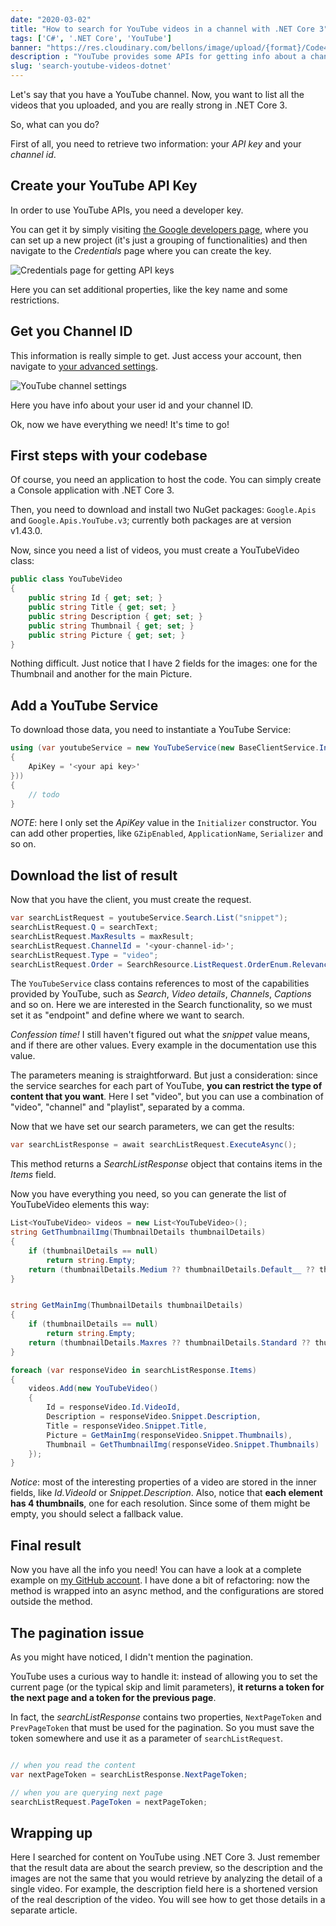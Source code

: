 ```yaml
---
date: "2020-03-02"
title: "How to search for YouTube videos in a channel with .NET Core 3"
tags: ['C#', '.NET Core', 'YouTube']
banner: "https://res.cloudinary.com/bellons/image/upload/{format}/Code4IT/Covers/youtube-search.jpg"
description : "YouTube provides some APIs for getting info about a channel videos. But they also provide .NET libraries to achieve the same result with C#. Let's have a try!"
slug: 'search-youtube-videos-dotnet'
---
```


Let's say that you have a YouTube channel. Now, you want to list all the videos that you uploaded, and you are really strong in .NET Core 3.

So, what can you do?

First of all, you need to retrieve two information: your _API key_ and your _channel id_.

## Create your YouTube API Key

In order to use YouTube APIs, you need a developer key.

You can get it by simply visiting [the Google developers page](https://console.developers.google.com/getting-started "Google developer console page"), where you can set up a new project (it's just a grouping of functionalities) and then navigate to the _Credentials_ page where you can create the key.

![Credentials page for getting API keys](https://res.cloudinary.com/bellons/image/upload/Code4IT/youtube-search/Credential-page.png "How to get API keys")

Here you can set additional properties, like the key name and some restrictions.

## Get you Channel ID

This information is really simple to get. Just access your account, then navigate to [your advanced settings](https://www.youtube.com/account_advanced "YouTube advanced settings page").

![YouTube channel settings](https://res.cloudinary.com/bellons/image/upload/Code4IT/youtube-search/yt-settings.png "How to get YouTube channel ID")

Here you have info about your user id and your channel ID.

Ok, now we have everything we need! It's time to go!

## First steps with your codebase

Of course, you need an application to host the code. You can simply create a Console application with .NET Core 3.

Then, you need to download and install two NuGet packages: `Google.Apis` and `Google.Apis.YouTube.v3`; currently both packages are at version v1.43.0.

Now, since you need a list of videos, you must create a YouTubeVideo class:

```csharp
public class YouTubeVideo
{
    public string Id { get; set; }
    public string Title { get; set; }
    public string Description { get; set; } 
    public string Thumbnail { get; set; }
    public string Picture { get; set; }
}
```

Nothing difficult. Just notice that I have 2 fields for the images: one for the Thumbnail and another for the main Picture.

## Add a YouTube Service

To download those data, you need to instantiate a YouTube Service:

```csharp
using (var youtubeService = new YouTubeService(new BaseClientService.Initializer()
{
    ApiKey = '<your api key>'
}))
{
    // todo 
}
```

_NOTE_: here I only set the _ApiKey_ value in the `Initializer` constructor. You can add other properties, like `GZipEnabled`, `ApplicationName`, `Serializer` and so on.

## Download the list of result

Now that you have the client, you must create the request.

```csharp
var searchListRequest = youtubeService.Search.List("snippet");
searchListRequest.Q = searchText;
searchListRequest.MaxResults = maxResult;
searchListRequest.ChannelId = '<your-channel-id>';
searchListRequest.Type = "video";
searchListRequest.Order = SearchResource.ListRequest.OrderEnum.Relevance;
```

The `YouTubeService` class contains references to most of the capabilities provided by YouTube, such as _Search_, _Video details_, _Channels_, _Captions_ and so on. Here we are interested in the Search functionality, so we must set it as "endpoint" and define where we want to search.

_Confession time!_ I still haven't figured out what the _snippet_ value means, and if there are other values. Every example in the documentation use this value.

The parameters meaning is straightforward. But just a consideration: since the service searches for each part of YouTube, __you can restrict the type of content that you want__. Here I set "video", but you can use a combination of "video", "channel" and "playlist", separated by a comma. 

Now that we have set our search parameters, we can get the results:

```csharp
var searchListResponse = await searchListRequest.ExecuteAsync();
```

This method returns a _SearchListResponse_ object that contains items in the _Items_ field.

Now you have everything you need, so you can generate the list of YouTubeVideo elements this way:

```csharp
List<YouTubeVideo> videos = new List<YouTubeVideo>();
string GetThumbnailImg(ThumbnailDetails thumbnailDetails)
{
    if (thumbnailDetails == null)
        return string.Empty;
    return (thumbnailDetails.Medium ?? thumbnailDetails.Default__ ?? thumbnailDetails.High)?.Url;
}


string GetMainImg(ThumbnailDetails thumbnailDetails)
{
    if (thumbnailDetails == null)
        return string.Empty;
    return (thumbnailDetails.Maxres ?? thumbnailDetails.Standard ?? thumbnailDetails.High)?.Url;
}

foreach (var responseVideo in searchListResponse.Items)
{
    videos.Add(new YouTubeVideo()
    {
        Id = responseVideo.Id.VideoId, 
        Description = responseVideo.Snippet.Description,
        Title = responseVideo.Snippet.Title,
        Picture = GetMainImg(responseVideo.Snippet.Thumbnails),
        Thumbnail = GetThumbnailImg(responseVideo.Snippet.Thumbnails)
    });
}
```

_Notice_: most of the interesting properties of a video are stored in the inner fields, like _Id.VideoId_ or _Snippet.Description_. Also, notice that __each element has 4 thumbnails__, one for each resolution. Since some of them might be empty, you should select a fallback value.

## Final result

Now you have all the info you need! You can have a look at a complete example on [my GitHub account](https://github.com/bellons91/youtube-search "GitHub repository for this article"). I have done a bit of refactoring: now the method is wrapped into an async method, and the configurations are stored outside the method.

## The pagination issue

As you might have noticed, I didn't mention the pagination.

YouTube uses a curious way to handle it: instead of allowing you to set the current page (or the typical skip and limit parameters), __it returns a token for the next page and a token for the previous page__.

In fact, the _searchListResponse_ contains two properties, `NextPageToken` and `PrevPageToken` that must be used for the pagination. So you must save the token somewhere and use it as a parameter of `searchListRequest`.

```csharp

// when you read the content
var nextPageToken = searchListResponse.NextPageToken;

// when you are querying next page
searchListRequest.PageToken = nextPageToken;

``` 

## Wrapping up

Here I searched for content on YouTube using .NET Core 3. 
Just remember that the result data are about the search preview, so the description and the images are not the same that you would retrieve by analyzing the detail of a single video. For example, the description field here is a shortened version of the real description of the video. You will see how to get those details in a separate article.
